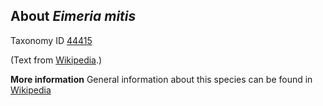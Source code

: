 **About *Eimeria mitis***
-------------------------

Taxonomy ID [44415](https://www.uniprot.org/taxonomy/44415)

(Text from [Wikipedia](https://en.wikipedia.org/).)

**More information**
General information about this species can be found in [Wikipedia](https://en.wikipedia.org/wiki/Eimeria)
